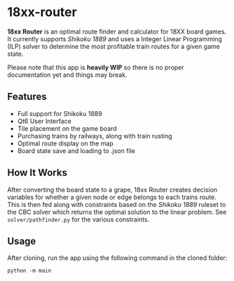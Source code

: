 # 18xx-router

**18xx Router** is an optimal route finder and calculator for 18XX board games. It currently supports *Shikoku 1889* and uses a Integer Linear Programming (ILP) solver to determine the most profitable train routes for a given game state.

Please note that this app is **heavily WIP** so there is no proper documentation yet and things may break.  

## Features
- Full support for Shikoku 1889
- Qt6 User Interface
- Tile placement on the game board
- Purchasing trains by railways, along with train rusting
- Optimal route display on the map
- Board state save and loading to .json file

## How It Works
After converting the board state to a grape, 18xx Router creates decision variables for whether a given node or edge belongs to each trains route. This is then fed along with constraints based on the *Shikoku 1889* ruleset to the CBC solver which returns the optimal solution to the linear problem. See `solver/pathfinder.py` for the various constraints. 

## Usage

After cloning, run the app using the following command in the cloned folder:
```
python -m main
```
